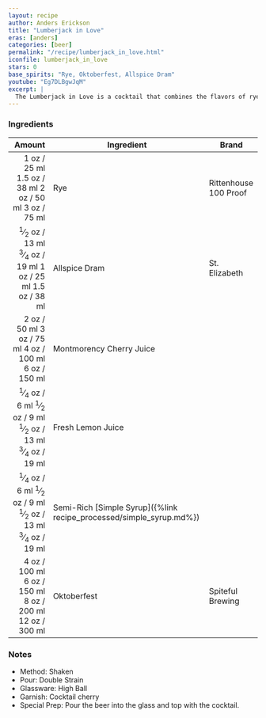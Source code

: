 ```yaml
---
layout: recipe
author: Anders Erickson
title: "Lumberjack in Love"
eras: [anders]
categories: [beer]
permalink: "/recipe/lumberjack_in_love.html"
iconfile: lumberjack_in_love
stars: 0
base_spirits: "Rye, Oktoberfest, Allspice Dram"
youtube: "Eg7DLBgwJqM"
excerpt: |
  The Lumberjack in Love is a cocktail that combines the flavors of rye whiskey, allspice dram, cherry juice, lemon juice, semi-rich simple syrup, and beer.
---
```


### Ingredients

|  Amount | Ingredient                                                | Brand                 |
| ------: | --------------------------------------------------------- | --------------------- |
|    <span class="onex active">1 oz  / 25 ml</span> <span class="onehalfx">1.5 oz  / 38 ml</span> <span class="twox">2 oz  / 50 ml</span> <span class="threex">3 oz  / 75 ml</span>| Rye                                                       | Rittenhouse 100 Proof |
|  <span class="onex active"><sup>1</sup>&frasl;<sub>2</sub> oz  / 13 ml</span> <span class="onehalfx"><sup>3</sup>&frasl;<sub>4</sub> oz  / 19 ml</span> <span class="twox">1 oz  / 25 ml</span> <span class="threex">1.5 oz  / 38 ml</span>| Allspice Dram                                             | St. Elizabeth         |
|    <span class="onex active">2 oz  / 50 ml</span> <span class="onehalfx">3 oz  / 75 ml</span> <span class="twox">4 oz  / 100 ml</span> <span class="threex">6 oz  / 150 ml</span>| Montmorency Cherry Juice                                  |
| <span class="onex active"><sup>1</sup>&frasl;<sub>4</sub> oz  / 6 ml</span> <span class="onehalfx"><sup>1</sup>&frasl;<sub>2</sub> oz  / 9 ml</span> <span class="twox"><sup>1</sup>&frasl;<sub>2</sub> oz  / 13 ml</span> <span class="threex"><sup>3</sup>&frasl;<sub>4</sub> oz  / 19 ml</span>| Fresh Lemon Juice                                         |
| <span class="onex active"><sup>1</sup>&frasl;<sub>4</sub> oz  / 6 ml</span> <span class="onehalfx"><sup>1</sup>&frasl;<sub>2</sub> oz  / 9 ml</span> <span class="twox"><sup>1</sup>&frasl;<sub>2</sub> oz  / 13 ml</span> <span class="threex"><sup>3</sup>&frasl;<sub>4</sub> oz  / 19 ml</span>| Semi-Rich [Simple Syrup]({%link recipe_processed/simple_syrup.md%}) |
|    <span class="onex active">4 oz  / 100 ml</span> <span class="onehalfx">6 oz  / 150 ml</span> <span class="twox">8 oz  / 200 ml</span> <span class="threex">12 oz  / 300 ml</span>| Oktoberfest                                               | Spiteful Brewing      |

### Notes

- Method: Shaken
- Pour: Double Strain
- Glassware: High Ball
- Garnish: Cocktail cherry
- Special Prep: Pour the beer into the glass and top with the cocktail.
